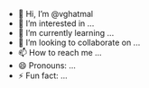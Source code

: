 - 👋 Hi, I’m @vghatmal
- 👀 I’m interested in ...
- 🌱 I’m currently learning ...
- 💞️ I’m looking to collaborate on ...
- 📫 How to reach me ...
- 😄 Pronouns: ...
- ⚡ Fun fact: ...

<!---
vghatmal/vghatmal is a ✨ special ✨ repository because its `README.md` (this file) appears on your GitHub profile.
You can click the Preview link to take a look at your changes.
--->
